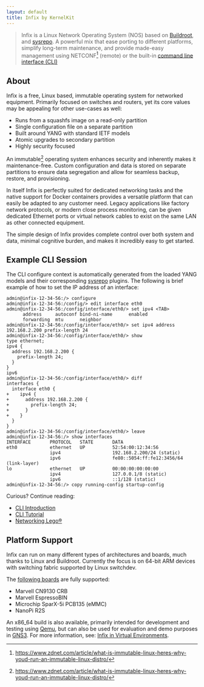 ```yaml
---
layout: default
title: Infix by KernelKit
---
```


> Infix is a Linux Network Operating System (NOS) based on
> [Buildroot][1], and [sysrepo][2].  A powerful mix that ease porting to
> different platforms, simplify long-term maintenance, and provide
> made-easy management using NETCONF[^1] (remote) or the built-in
> [command line interface (CLI)][3]

## About

Infix is a free, Linux based, immutable operating system for networked
equipment.  Primarily focused on switches and routers, yet its core
values may be appealing for other use-cases as well:

- Runs from a squashfs image on a read-only partition
- Single configuration file on a separate partition
- Built around YANG with standard IETF models
- Atomic upgrades to secondary partition
- Highly security focused

An immutable[^1] operating system enhances security and inherently makes
it maintenance-free.  Custom configuration and data is stored on
separate partitions to ensure data segregation and allow for seamless
backup, restore, and provisioning.

In itself Infix is perfectly suited for dedicated networking tasks and
the native support for Docker containers provides a versatile platform
that can easily be adapted to any customer need.  Legacy applications
like factory network protocols, or modern close process monitoring, can
be given dedicated Ethernet ports or virtual network cables to exist on
the same LAN as other connected equipment.

The simple design of Infix provides complete control over both system
and data, minimal cognitive burden, and makes it incredibly easy to get
started.

[^1]: https://www.zdnet.com/article/what-is-immutable-linux-heres-why-youd-run-an-immutable-linux-distro/

## Example CLI Session

The CLI configure context is automatically generated from the loaded
YANG models and their corresponding [sysrepo][2] plugins.  The following
is brief example of how to set the IP address of an interface:

```
admin@infix-12-34-56:/> configure
admin@infix-12-34-56:/config/> edit interface eth0
admin@infix-12-34-56:/config/interface/eth0/> set ipv4 <TAB>
      address     autoconf bind-ni-name      enabled
	  forwarding  mtu      neighbor
admin@infix-12-34-56:/config/interface/eth0/> set ipv4 address 192.168.2.200 prefix-length 24
admin@infix-12-34-56:/config/interface/eth0/> show
type ethernet;
ipv4 {
  address 192.168.2.200 {
    prefix-length 24;
  }
}
ipv6
admin@infix-12-34-56:/config/interface/eth0/> diff
interfaces {
  interface eth0 {
+    ipv4 {
+      address 192.168.2.200 {
+        prefix-length 24;
+      }
+    }
  }
}
admin@infix-12-34-56:/config/interface/eth0/> leave
admin@infix-12-34-56:/> show interfaces
INTERFACE       PROTOCOL   STATE       DATA
eth0            ethernet   UP          52:54:00:12:34:56
                ipv4                   192.168.2.200/24 (static)
                ipv6                   fe80::5054:ff:fe12:3456/64 (link-layer)
lo              ethernet   UP          00:00:00:00:00:00
                ipv4                   127.0.0.1/8 (static)
                ipv6                   ::1/128 (static)
admin@infix-12-34-56:/> copy running-config startup-config
```

Curious?  Continue reading:
  - [CLI Introduction][3]
  - [CLI Tutorial][7]
  - [Networking Lego®][8]


## Platform Support

Infix can run on many different types of architectures and boards, much
thanks to Linux and Buildroot.  Currently the focus is on 64-bit ARM
devices with switching fabric supported by Linux switchdev.

The [following boards][4] are fully supported:

 - Marvell CN9130 CRB
 - Marvell EspressoBIN
 - Microchip SparX-5i PCB135 (eMMC)
 - NanoPi R2S

An x86_64 build is also available, primarily intended for development
and testing using [Qemu][5], but can also be used for evaluation and
demo purposes in [GNS3][5].  For more information, see: [Infix in
Virtual Environments][5].

[^1]: NETCONF or RESTCONF, <https://datatracker.ietf.org/doc/html/rfc8040>,
    for more information, see [Infix Variants][6].

[1]: https://buildroot.org/
[2]: https://www.sysrepo.org/
[3]: https://github.com/kernelkit/infix/blob/main/doc/cli/introduction.md
[4]: https://github.com/kernelkit/infix/blob/main/board/aarch64/README.md
[5]: https://github.com/kernelkit/infix/blob/main/doc/virtual.md
[6]: https://github.com/kernelkit/infix/blob/main/doc/variant.md
[7]: https://github.com/kernelkit/infix/blob/main/doc/cli/tutorial.md
[8]: https://github.com/kernelkit/infix/blob/main/doc/networking.md
